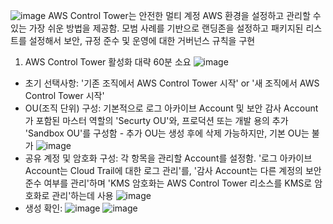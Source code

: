 ![image](https://github.com/jaehwanjoa/jae_aws/assets/90813478/c88a9b73-b065-4144-a6f3-81e819b39b8d)
AWS Control Tower는 안전한 멀티 계정 AWS 환경을 설정하고 관리할 수 있는 가장 쉬운 방법을 제공함. 모범 사례를 기반으로 랜딩존을 설정하고 패키지된 리스트를 설정해서 보안, 규정 준수 및 운영에 대한 거버넌스 규칙을 구현

1. AWS Control Tower 활성화
대략 60분 소요
![image](https://github.com/jaehwanjoa/jae_aws/assets/90813478/2239eba3-0be9-449d-a125-8b28bf2657cf)
- 초기 선택사항: '기존 조직에서 AWS Control Tower 시작' or '새 조직에서 AWS Control Tower 시작'
- OU(조직 단위) 구성: 기본적으로 로그 아카이브 Account 및 보안 감사 Account가 포함된 마스터 역할의 'Securty OU'와, 프로덕션 또는 개발 용의 추가 'Sandbox OU'를 구성함 - 추가 OU는 생성 후에 삭제 가능하지만, 기본 OU는 불가
![image](https://github.com/jaehwanjoa/jae_aws/assets/90813478/97edb6fc-8d68-4bce-9225-d61c1b0fdfe3)
- 공유 계정 및 암호화 구성: 각 항목을 관리할 Account를 설정함. '로그 아카이브 Account는 Cloud Trail에 대한 로그 관리'를, '감사 Account는 다른 계정의 보안 준수 여부를 관리'하며 'KMS 암호화는 AWS Control Tower 리소스를 KMS로 암호화로 관리'하는데 사용
![image](https://github.com/jaehwanjoa/jae_aws/assets/90813478/2d601c1b-2c9a-431a-af57-63067ef967a3)
- 생성 확인:
![image](https://github.com/jaehwanjoa/jae_aws/assets/90813478/93a769d0-d02d-4a09-bdc8-75679bb26393)
![image](https://github.com/jaehwanjoa/jae_aws/assets/90813478/68595c71-3a17-4ee3-b43f-339ede10c2ca)
